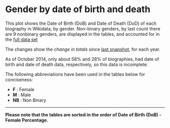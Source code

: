 <!--
.. title: Gender by Date of Birth
.. slug: gender-by-date-of-birth
.. date: 2015-06-09 16:29:32 UTC+05:30
.. tags:
.. category:
.. link:
.. description:
.. type: text
.. template: gender_by_dob.tmpl
-->

# Gender by date of birth and death

This plot shows the Date of Birth (DoB) and Date of Death (DoD) of each
biography in Wikidata, by gender. Non-binary genders, by last count there are 9
nonbinary genders, are displayed in the tables, and  accounted for in the [full
data set](http://wigi.wmflabs.org/snapshot_data/)

The changes show the *change in totals* since [last
snapshot](http://wigi.wmflabs.org/snapshot_data/newest-changes/), for each
year.

As of October 2014, only about 58% and 28% of biographies, had date of birth
and date of death data, respectively, so this data is incomplete.

The following abbreviations have been used in the tables below for conciseness:

* **F** : Female
* **M** : Male
* **NB** : Non Binary

---------------------

**Please note that the tables are sorted in the order of Date of Birth (DoB) -
Female Percentage.**
